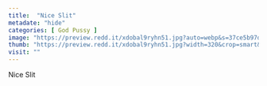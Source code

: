 ```yaml
---
title:  "Nice Slit"
metadate: "hide"
categories: [ God Pussy ]
image: "https://preview.redd.it/xdobal9ryhn51.jpg?auto=webp&s=37ce5b97d431a0dcbd1bc41d3d83b3ff2077c945"
thumb: "https://preview.redd.it/xdobal9ryhn51.jpg?width=320&crop=smart&auto=webp&s=97dc9c4e6755b22c0baef17d91db309f5823b247"
visit: ""
---
```

Nice Slit
